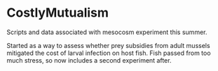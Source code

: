 # CostlyMutualism
Scripts and data associated with mesocosm experiment this summer.

Started as a way to assess whether prey subsidies from adult mussels mitigated the cost of larval infection on host fish.
Fish passed from too much stress, so now includes a second experiment after. 
